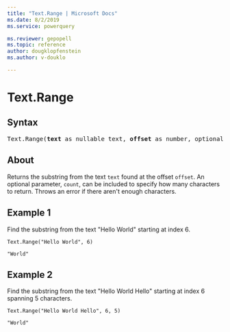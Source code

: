 ```yaml
---
title: "Text.Range | Microsoft Docs"
ms.date: 8/2/2019
ms.service: powerquery

ms.reviewer: gepopell
ms.topic: reference
author: dougklopfenstein
ms.author: v-douklo

---
```

# Text.Range

## Syntax

<pre>
Text.Range(<b>text</b> as nullable text, <b>offset</b> as number, optional <b>count</b> as nullable number) as nullable text 
</pre>
  
## About  
Returns the substring from the text `text` found at the offset `offset`. An optional parameter, `count`, can be included to specify how many characters to return. Throws an error if there aren't enough characters.

## Example 1
Find the substring from the text "Hello World" starting at index 6.

```powerquery-m
Text.Range("Hello World", 6)
```

`"World"`

## Example 2
Find the substring from the text "Hello World Hello" starting at index 6 spanning 5 characters.

```powerquery-m
Text.Range("Hello World Hello", 6, 5)
```

`"World"`

